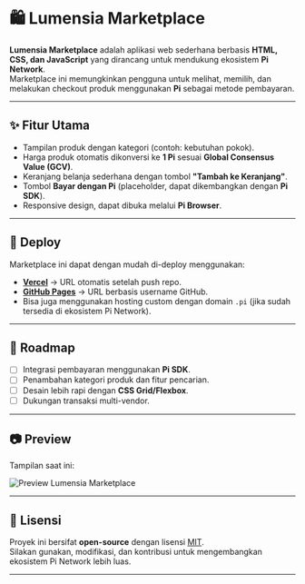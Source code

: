 # 🛍️ Lumensia Marketplace  

**Lumensia Marketplace** adalah aplikasi web sederhana berbasis **HTML, CSS, dan JavaScript** yang dirancang untuk mendukung ekosistem **Pi Network**.  
Marketplace ini memungkinkan pengguna untuk melihat, memilih, dan melakukan checkout produk menggunakan **Pi** sebagai metode pembayaran.  

---

## ✨ Fitur Utama
- Tampilan produk dengan kategori (contoh: kebutuhan pokok).  
- Harga produk otomatis dikonversi ke **1 Pi** sesuai **Global Consensus Value (GCV)**.  
- Keranjang belanja sederhana dengan tombol **"Tambah ke Keranjang"**.  
- Tombol **Bayar dengan Pi** (placeholder, dapat dikembangkan dengan **Pi SDK**).  
- Responsive design, dapat dibuka melalui **Pi Browser**.  

---

## 🚀 Deploy
Marketplace ini dapat dengan mudah di-deploy menggunakan:  
- **[Vercel](https://vercel.com)** → URL otomatis setelah push repo.  
- **[GitHub Pages](https://pages.github.com)** → URL berbasis username GitHub.  
- Bisa juga menggunakan hosting custom dengan domain `.pi` (jika sudah tersedia di ekosistem Pi Network).  

---

## 📌 Roadmap
- [ ] Integrasi pembayaran menggunakan **Pi SDK**.  
- [ ] Penambahan kategori produk dan fitur pencarian.  
- [ ] Desain lebih rapi dengan **CSS Grid/Flexbox**.  
- [ ] Dukungan transaksi multi-vendor.  

---

## 📷 Preview
Tampilan saat ini:  

![Preview Lumensia Marketplace](./images/preview.png)  

---

## 📖 Lisensi
Proyek ini bersifat **open-source** dengan lisensi [MIT](LICENSE).  
Silakan gunakan, modifikasi, dan kontribusi untuk mengembangkan ekosistem Pi Network lebih luas.  

---
